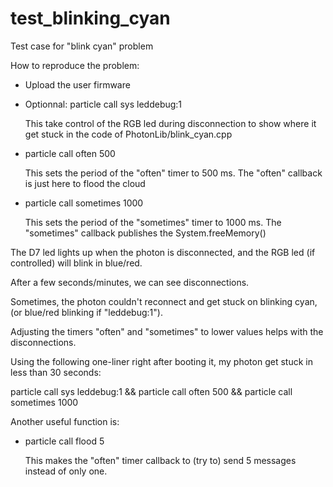 # test_blinking_cyan
Test case for "blink cyan" problem


How to reproduce the problem:

- Upload the user firmware

- Optionnal: particle call <device> sys leddebug:1

    This take control of the RGB led during disconnection to show where it get
    stuck in the code of PhotonLib/blink_cyan.cpp

- particle call <device> often 500

    This sets the period of the "often" timer to 500 ms.
    The "often" callback is just here to flood the cloud 

- particle call <device> sometimes 1000

    This sets the period of the "sometimes" timer to 1000 ms.
    The "sometimes" callback publishes the System.freeMemory()


The D7 led lights up when the photon is disconnected, and the RGB led (if
controlled) will blink in blue/red.


After a few seconds/minutes, we can see disconnections.

Sometimes, the photon couldn't reconnect and get stuck on blinking cyan, (or
blue/red blinking if "leddebug:1").

Adjusting the timers "often" and "sometimes" to lower values helps with the
disconnections.


Using the following one-liner right after booting it, my photon get stuck in less than 30 seconds:

particle call <device> sys leddebug:1 && particle call <device> often 500 &&
particle call <device> sometimes 1000



Another useful function is:

- particle call <device> flood 5

    This makes the "often" timer callback to (try to) send 5 messages instead
    of only one.



